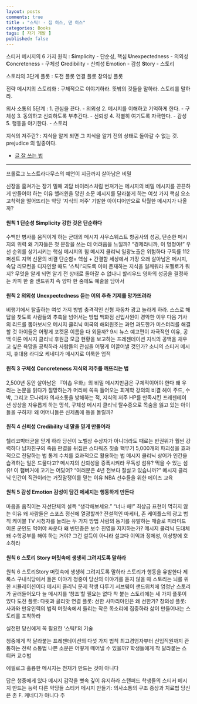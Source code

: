 ```yaml
---
layout: posts
comments: true
title : "스틱! - 칩 히스, 댄 히스"
categories: Books
tags: [ 자기 개발 ]
published: false
---
```


스티커 메시지의 6 가지 원칙
 : **S**implicity - 단순성, 핵심
   **U**nexpectedness - 의외성
   **C**oncreteness - 구체성
   **C**redibility - 신뢰성
   **E**motion - 감성
   **S**tory - 스토리

스토리의 3단계 플롯
 : 도전 플롯
   연결 플롯
   창의성 플롯

전략 메시지의 스토리화
 : 구체적으로 이야기하라.
   뜻밖의 것들을 말하라.
   스토리를 말하라.

의사 소통의 5단계
 : 1. 관심을 끈다. - 의외성
   2. 메시지를 이해하고 기억하게 한다. - 구체성
   3. 동의하고 신뢰하도록 부추긴다. - 신뢰성
   4. 각별히 여기도록 자극한다. - 감성
   5. 행동을 야기한다. - 스토리

지식의 저주란?
 : 지식을 알게 되면 그 지식을 알기 전의 상태로 돌아갈 수 없는 것.
   prejudice 의 일종이다.

- [글 잘 쓰는 법](https://blog.naver.com/rlfcjstm/222072557395)

---

프롤로그 노스트라다무스의 예언이 지금까지 살아남은 비밀

신장을 훔쳐가는 장기 밀매 괴담
바이러스처럼 번져가는 메시지의 비밀
메시지를 끈끈하게 만들어야 하는 이유
핼러윈을 망친 소문
메시지를 달라붙게 하는 여섯 가지 핵심 요소
고착력을 떨어뜨리는 악당 ‘지식의 저주’
기발한 아이디어만으로 탁월한 메시지가 나올까?

#### 원칙 1 단순성 Simplicity 강한 것은 단순하다

수백만 병사를 움직이게 하는 군대의 메시지
사우스웨스트 항공사의 성공, 단순한 메시지의 위력
왜 기자들은 첫 문장을 쓰는 데 어려움을 느낄까?
“경제라니까, 이 멍청아!”
우선 순위를 상기시키는 핵심 메시지의 힘
메시지 클리닉 일광노출은 위험하다
구독률 112퍼센트 지역 신문의 비결
단순함= 핵심 + 간결함
세상에서 가장 오래 살아남은 메시지, 속담
리모컨을 디자인할 때도 ‘스틱!’되도록
이미 존재하는 지식을 일깨워라
포멜로가 뭐지?
무엇을 알게 되면 알기 전 상태로 돌아갈 수 없나니
할리우드 영화의 성공을 결정하는 카피 한 줄
샌드위치 속 양파 한 줌에도 예술을 담아서

#### 원칙 2 의외성 Unexpectedness 듣는 이의 추측 기제를 망가뜨려라

비행기에서 탈출하는 여섯 가지 방법
충격적인 신형 자동차 광고
놀라게 하라. 스스로 해답을 찾도록
사람들의 추측을 넘어서는 방법
백화점 신입사원이 경악한 이유
다음 기사의 리드를 뽑아보시오
메시지 클리닉 미국의 해외원조는 과연 과도한가
미스터리를 해결할 것
아이들은 어떻게 포켓몬 이름을 다 외울까?
9시 뉴스 예고편이 자극적인 이유, 공백 이론
메시지 클리닉 후원금 모금 현황을 보고하는 프레젠테이션
지식의 공백을 채우고 싶은 욕망을 공략하라
사람들의 관심을 어떻게 이끌어낼 것인가?
소니의 스티커 메시지, 휴대용 라디오
케네디가 메시지로 이룩한 업적

#### 원칙 3 구체성 Concreteness 지식의 저주를 깨뜨리는 법

2,500년 동안 살아남은 『이솝 우화』의 비밀
메시지만큼은 구체적이어야 한다
왜 우리는 논문을 읽다가 절망하는가
머리에 쏙쏙 들어오는 회계학 강의의 비결
헤이 주드, 수박, 그리고 모나리자
의사소통을 방해하는 적, 지식의 저주
HP를 만족시킨 프레젠테이션
상상을 자유롭게 하는 멍석, 구체성
메시지 클리닉 탈수증으로 목숨을 잃고 있는 아이들을 구하자!
왜 어머니들은 신제품에 등을 돌릴까?

#### 원칙 4 신뢰성 Credibility 내 말을 믿게 만들어라

헬리코박터균을 믿게 하라
당신이 노벨상 수상자가 아니더라도
때로는 반권위가 훨씬 강력하다
남자친구의 죽음
판결을 뒤집은 스타워즈 칫솔
핵무기 5,000개의 파괴성을 효과적으로 전달하는 법
통계 수치를 효과적으로 활용하는 법
메시지 클리닉 상어가 인간을 습격하는 일은 드물다고?
메시지의 신뢰성을 증폭시켜라
무독성 섬유? 먹을 수 있는 섬유!
이 햄버거에 고기는 어딨어?
“여러분은 4년 전보다 잘살고 있습니까?”
메시지 클리닉 인간이 직관이라는 거짓말쟁이를 믿는 이유
NBA 선수들을 위한 에이즈 교육

#### 원칙 5 감성 Emotion 감성이 담긴 메세지는 행동하게 만든다

마음을 움직이는 자선단체의 설득
“생각해보세요.” “너나 해!”
최상급 표현이 먹히지 않는 이유
왜 사람들은 스포츠 정신에 열광할까?
전설적인 마케터, 존 케이플스의 광고 법칙
케이블 TV 시청자를 늘리는 두 가지 방법
사람의 동기를 유발하는 매슬로 피라미드 이론
군인도 먹어야 싸운다
왜 빈민층은 보수 진영을 지지하는가?
메시지 클리닉 도대체 왜 수학공부를 해야 하는 거야?
그건 설득이 아니라 설교다
이익과 정체성, 이상향에 호소하라

#### 원칙 6 스토리 Story 머릿속에 생생히 그려지도록 말하라

원칙 6 스토리Story 머릿속에 생생히 그려지도록 말하라
스토리가 행동을 유발한다
제록스 구내식당에서 들은 이야기
청중이 당신의 이야기를 듣지 않을 때
스토리는 뇌를 위한 시뮬레이션이다
메시지 클리닉 문제 학생 다루기
서브웨이 샌드위치에 엄청난 스토리가 굴러들어오다
늘 메시지를 ‘창조’할 필요는 없다
착 붙는 스토리에는 세 가지 플롯이 있다
도전 플롯: 다윗과 골리앗
연결 플롯: 선한 사마리아인은 왜 선한가?
창의성 플롯: 사과와 만유인력의 법칙
머릿속에서 들리는 작은 목소리에 집중하라
삶이 만들어내는 스토리를 포착하라

실전편 당신에게 꼭 필요한 ‘스틱!’의 기술

청중에게 착 달라붙는 프레젠테이션의 다섯 가지 법칙
최고경영자부터 신입직원까지 관통하는 전략 소통법
나쁜 소문은 어떻게 떼어낼 수 있을까?
학생들에게 착 달라붙는 스티커 교수법

에필로그 훌륭한 메시지는 천재가 만드는 것이 아니다

답은 청중에게 있다
메시지 감각을 뼛속 깊이 유지하라
스탠퍼드 학생들의 스티커 메시지 만드는 능력
다른 악당들
스티커 메시지 만들기: 의사소통의 구조
증상과 치료법
당신은 존 F. 케네디가 아니다
주
